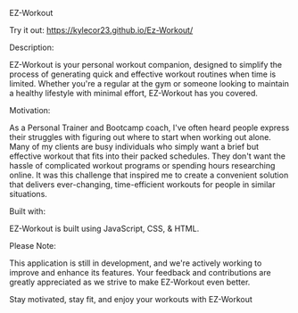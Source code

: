 EZ-Workout

Try it out: https://kylecor23.github.io/Ez-Workout/

Description:

EZ-Workout is your personal workout companion, designed to simplify the process of generating quick and effective workout routines when time is limited. Whether you're a regular at the gym or someone looking to maintain a healthy lifestyle with minimal effort, EZ-Workout has you covered.

Motivation:

As a Personal Trainer and Bootcamp coach, I've often heard people express their struggles with figuring out where to start when working out alone. Many of my clients are busy individuals who simply want a brief but effective workout that fits into their packed schedules. They don't want the hassle of complicated workout programs or spending hours researching online. It was this challenge that inspired me to create a convenient solution that delivers ever-changing, time-efficient workouts for people in similar situations.

Built with:

EZ-Workout is built using JavaScript, CSS, & HTML.

Please Note:

This application is still in development, and we're actively working to improve and enhance its features. Your feedback and contributions are greatly appreciated as we strive to make EZ-Workout even better.

Stay motivated, stay fit, and enjoy your workouts with EZ-Workout
